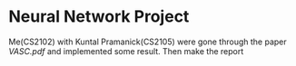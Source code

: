 # Neural Network Project
Me(CS2102) with Kuntal Pramanick(CS2105) were gone through the paper *VASC.pdf* and implemented some result. Then make the report 
